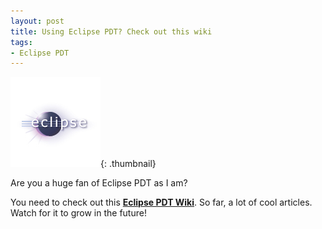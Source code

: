 ```yaml
---
layout: post
title: Using Eclipse PDT? Check out this wiki
tags:
- Eclipse PDT
---
```

[![](/uploads/2008/eclipse_pos_logo_fc_sm.jpg)](http://zend.com/pdt){: .thumbnail}

Are you a huge fan of Eclipse PDT as I am?

You need to check out this **[Eclipse PDT Wiki](http://www.thierryb.net/pdtwiki/index.php?title=PDT_User_Guide)**.  So far, a lot of cool articles.  Watch for it to grow in the future!
